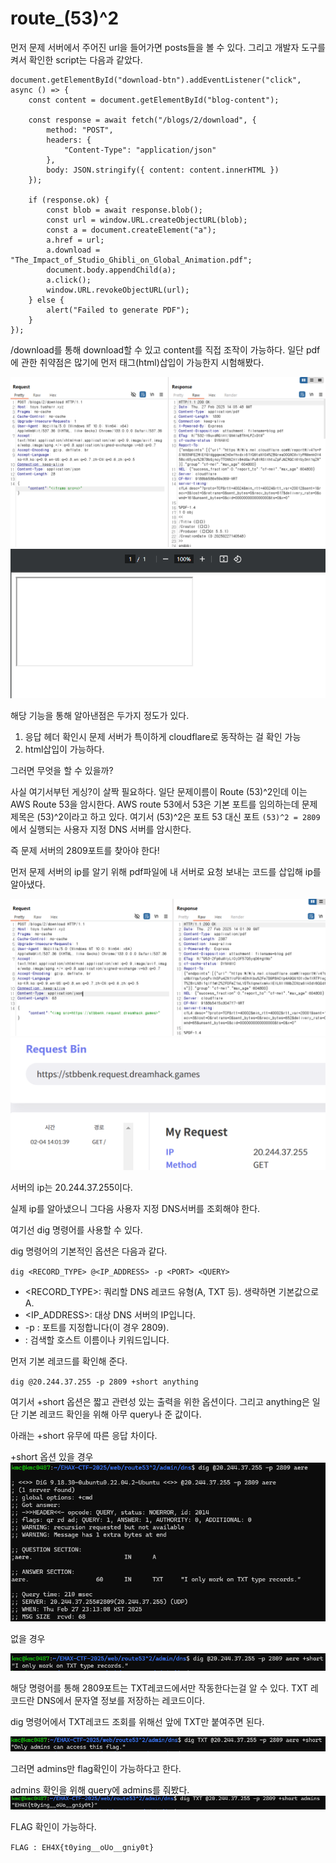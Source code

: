 # route\_(53)^2

먼저 문제 서버에서 주어진 url을 들어가면 posts들을 볼 수 있다.
그리고 개발자 도구를 켜서 확인한 script는 다음과 같았다.

```
document.getElementById("download-btn").addEventListener("click", async () => {
    const content = document.getElementById("blog-content");

    const response = await fetch("/blogs/2/download", {
        method: "POST",
        headers: {
            "Content-Type": "application/json"
        },
        body: JSON.stringify({ content: content.innerHTML })
    });

    if (response.ok) {
        const blob = await response.blob();
        const url = window.URL.createObjectURL(blob);
        const a = document.createElement("a");
        a.href = url;
        a.download = "The_Impact_of_Studio_Ghibli_on_Global_Animation.pdf";
        document.body.appendChild(a);
        a.click();
        window.URL.revokeObjectURL(url);
    } else {
        alert("Failed to generate PDF");
    }
});
```

/download를 통해 download할 수 있고 content를 직접 조작이 가능하다.
일단 pdf에 관한 취약점은 많기에 먼저 태그(html)삽입이 가능한지 시험해봤다.

![alt text](image.png)
![alt text](image-1.png)

해당 기능을 통해 알아낸점은 두가지 정도가 있다.

1. 응답 헤더 확인시 문제 서버가 특이하게 cloudflare로 동작하는 걸 확인 가능
2. html삽입이 가능하다.

그러면 무엇을 할 수 있을까?

사실 여기서부턴 게싱?이 살짝 필요하다.
일단 문제이름이 Route (53)^2인데 이는 AWS Route 53을 암시한다.
AWS route 53에서 53은 기본 포트를 임의하는데 문제 제목은 (53)^2이라고 하고 있다.
여기서 (53)^2은 포트 53 대신 포트 `(53)^2 = 2809` 에서 실행되는 사용자 지정 DNS 서버를 암시한다.

즉 문제 서버의 2809포트를 찾아야 한다!

먼저 문제 서버의 ip를 알기 위해 pdf파일에 내 서버로 요청 보내는 코드를 삽입해 ip를 알아냈다.

![alt text](image-2.png)
![alt text](image-3.png)

서버의 ip는 20.244.37.255이다.

실제 ip를 알아냈으니 그다음 사용자 지정 DNS서버를 조회해야 한다.

여기선 dig 명령어를 사용할 수 있다.

dig 명령어의 기본적인 옵션은 다음과 같다.

`dig <RECORD_TYPE> @<IP_ADDRESS> -p <PORT> <QUERY>`

- <RECORD_TYPE>: 쿼리할 DNS 레코드 유형(A, TXT 등). 생략하면 기본값으로 A.
- <IP_ADDRESS>: 대상 DNS 서버의 IP입니다.
- -p <PORT>: 포트를 지정합니다(이 경우 2809).
- <QUERY>: 검색할 호스트 이름이나 키워드입니다.

먼저 기본 레코드를 확인해 준다.

`dig @20.244.37.255 -p 2809 +short anything`

여기서 +short 옵션은 짧고 관련성 있는 출력을 위한 옵션이다. 그리고 anything은 일단 기본 레코드 확인을 위해 아무 query나 준 값이다.

아래는 +short 유무에 따른 응답 차이다.

+short 옵션 있을 경우
![alt text](image-5.png)

없을 경우

![alt text](image-6.png)

해당 명령어를 통해 2809포트는 TXT레코드에서만 작동한다는걸 알 수 있다.
TXT 레코드란 DNS에서 문자열 정보를 저장하는 레코드이다.

dig 명령어에서 TXT레코드 조회를 위해선 앞에 TXT만 붙여주면 된다.

![alt text](image-7.png)

그러면 admins만 flag확인이 가능하다고 한다.

admins 확인을 위해 query에 admins를 줘봤다.
![alt text](image-8.png)

FLAG 확인이 가능하다.

`FLAG : EH4X{t0ying__oUo__gniy0t}`
